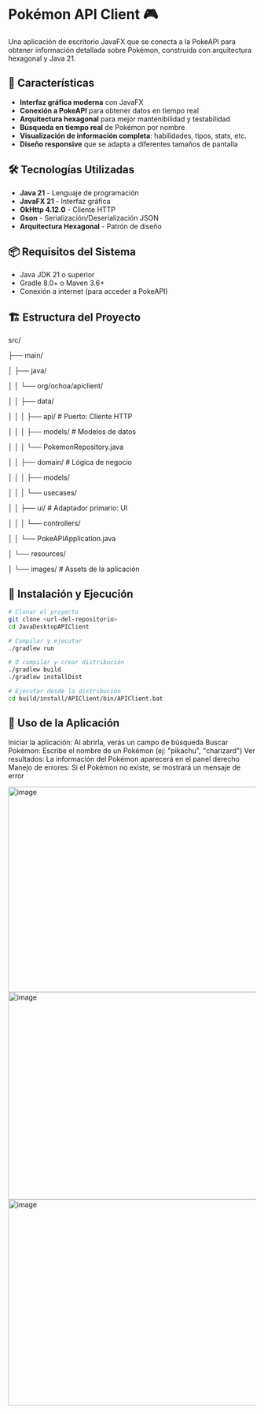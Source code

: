 # Pokémon API Client 🎮

Una aplicación de escritorio JavaFX que se conecta a la PokeAPI para obtener información detallada sobre Pokémon, construida con arquitectura hexagonal y Java 21.

## 🚀 Características

- **Interfaz gráfica moderna** con JavaFX
- **Conexión a PokeAPI** para obtener datos en tiempo real
- **Arquitectura hexagonal** para mejor mantenibilidad y testabilidad
- **Búsqueda en tiempo real** de Pokémon por nombre
- **Visualización de información completa**: habilidades, tipos, stats, etc.
- **Diseño responsive** que se adapta a diferentes tamaños de pantalla

## 🛠️ Tecnologías Utilizadas

- **Java 21** - Lenguaje de programación
- **JavaFX 21** - Interfaz gráfica
- **OkHttp 4.12.0** - Cliente HTTP
- **Gson** - Serialización/Deserialización JSON
- **Arquitectura Hexagonal** - Patrón de diseño

## 📦 Requisitos del Sistema

- Java JDK 21 o superior
- Gradle 8.0+ o Maven 3.6+
- Conexión a internet (para acceder a PokeAPI)

## 🏗️ Estructura del Proyecto

src/

├── main/

│ ├── java/

│ │ └── org/ochoa/apiclient/

│ │ ├── data/

│ │ │ ├── api/ # Puerto: Cliente HTTP

│ │ │ ├── models/ # Modelos de datos

│ │ │ └── PokemonRepository.java

│ │ ├── domain/ # Lógica de negocio

│ │ │ ├── models/

│ │ │ └── usecases/

│ │ ├── ui/ # Adaptador primario: UI

│ │ │ └── controllers/

│ │ └── PokeAPIApplication.java

│ └── resources/

│ └── images/ # Assets de la aplicación

## 🔧 Instalación y Ejecución

```bash
# Clonar el proyecto
git clone <url-del-repositorio>
cd JavaDesktopAPIClient

# Compilar y ejecutar
./gradlew run

# O compilar y crear distribución
./gradlew build
./gradlew installDist

# Ejecutar desde la distribución
cd build/install/APIClient/bin/APIClient.bat
```

## 🎯 Uso de la Aplicación
  Iniciar la aplicación: Al abrirla, verás un campo de búsqueda
  Buscar Pokémon: Escribe el nombre de un Pokémon (ej: "pikachu", "charizard")
  Ver resultados: La información del Pokémon aparecerá en el panel derecho
  Manejo de errores: Si el Pokémon no existe, se mostrará un mensaje de error

<img width="692" height="417" alt="image" src="https://github.com/user-attachments/assets/d8c80f82-834e-4406-9d88-b18cbbe148f7" />
<img width="693" height="421" alt="image" src="https://github.com/user-attachments/assets/53765e6d-3968-47fb-8048-3a8d8e9f42f0" />
<img width="690" height="419" alt="image" src="https://github.com/user-attachments/assets/ac610bd4-c818-42dd-8bb7-d54601e5f94a" />
